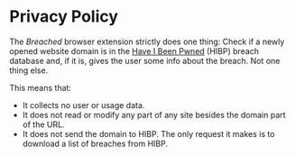 # Privacy Policy

The _Breached_ browser extension strictly does one thing: Check if a newly opened website domain is in the [Have I Been Pwned](https://haveibeenpwned.com/) (HIBP) breach database and, if it is, gives the user some info about the breach. Not one thing else.

This means that:
- It collects no user or usage data.
- It does not read or modify any part of any site besides the domain part of the URL.
- It does not send the domain to HIBP. The only request it makes is to download a list of breaches from HIBP.

